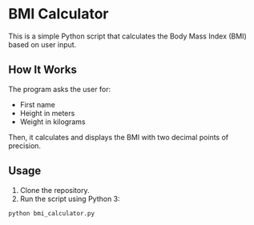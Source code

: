 # BMI Calculator

This is a simple Python script that calculates the Body Mass Index (BMI) based on user input.

## How It Works

The program asks the user for:
- First name
- Height in meters
- Weight in kilograms

Then, it calculates and displays the BMI with two decimal points of precision.

## Usage

1. Clone the repository.
2. Run the script using Python 3:

```bash
python bmi_calculator.py
